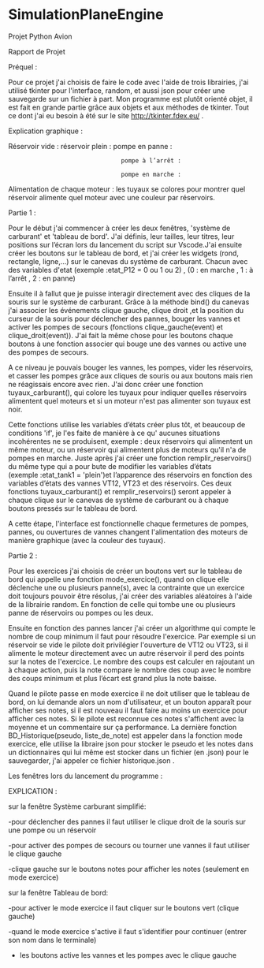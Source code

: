 # SimulationPlaneEngine
Projet Python Avion 

Rapport de Projet


Préquel :

Pour ce projet j'ai choisis de faire le code avec l'aide de trois librairies, j'ai utilisé tkinter pour l'interface, random, et aussi json pour créer une sauvegarde sur un fichier à part. Mon programme est plutôt orienté objet, il est fait en grande partie grâce aux objets et aux méthodes de tkinter. 
Tout ce dont j'ai eu besoin à été sur le site http://tkinter.fdex.eu/ .

Explication graphique :

Réservoir vide :                     réservoir plein :                  pompe en panne :

									pompe à l’arrêt :

									pompe en marche :
Alimentation de chaque moteur : les tuyaux se colores pour montrer
 quel réservoir alimente quel moteur avec  une couleur par réservoirs.

Partie 1 :

Pour le début j'ai commencer à créer les deux fenêtres,  'système de carburant' et 'tableau de bord'. J'ai définis, leur tailles, leur titres, leur positions sur l’écran lors du lancement du script sur Vscode.J'ai ensuite créer les boutons sur le tableau de bord, et j'ai créer les widgets (rond, rectangle, ligne,...) sur le canevas du système de carburant. Chacun avec des variables d'etat (exemple :etat_P12 = 0 ou 1 ou 2) , (0 : en marche , 1 : à l’arrêt ,  2 : en panne)

Ensuite il à fallut que je puisse interagir directement avec des cliques de la souris sur le système de carburant. Grâce à la méthode bind() du canevas j'ai associer les événements clique gauche, clique droit ,et la position du curseur de la souris pour déclencher des pannes, bouger les vannes et activer les pompes de secours (fonctions clique_gauche(event) et clique_droit(event)).  J'ai fait la même chose pour les boutons chaque boutons à une fonction associer qui bouge une des vannes ou active une des pompes de secours. 

A ce niveau je pouvais bouger les vannes, les pompes, vider les réservoirs, et casser les pompes grâce aux cliques de souris ou aux boutons mais rien ne réagissais encore avec rien. J'ai donc créer une fonction tuyaux_carburant(), qui colore les tuyaux pour indiquer quelles réservoirs alimentent quel moteurs et si un moteur n'est pas alimenter son tuyaux est noir. 

Cette fonctions utilise les variables d’états créer plus tôt, et beaucoup de conditions 'if',  je l'es faite de manière à ce qu' aucunes situations incohérentes ne se produisent,
exemple : deux réservoirs qui alimentent un même moteur, ou un réservoir qui alimentent plus de moteurs qu'il n'a de pompes en marche.
Juste après j'ai créer une fonction remplir_reservoirs() du même type qui a pour bute de modifier les variables d’états (exemple :etat_tank1 = 'plein')et l’apparence des réservoirs en fonction des variables d’états des vannes VT12, VT23 et des réservoirs. 
Ces deux fonctions tuyaux_carburant() et remplir_reservoirs() seront appeler à chaque clique sur le canevas de système de carburant ou à chaque boutons pressés sur le tableau de bord. 

A cette étape, l'interface est fonctionnelle chaque fermetures de pompes, pannes, ou ouvertures de vannes changent l'alimentation des moteurs de manière graphique (avec la couleur des tuyaux).

Partie 2 :
 
Pour les exercices j'ai choisis de créer un boutons vert sur le tableau de bord qui appelle une fonction mode_exercice(), quand on clique elle déclenche une ou plusieurs panne(s), avec la contrainte que un exercice doit toujours pouvoir être résolus, j'ai créer des variables aléatoires à l'aide de la librairie random. En fonction de celle qui tombe une ou plusieurs panne de réservoirs ou pompes ou les deux.

Ensuite en fonction des pannes lancer j'ai créer un algorithme qui compte le nombre de coup minimum il faut pour résoudre l'exercice. Par exemple si un réservoir se vide le pilote doit privilégier l'ouverture de VT12 ou VT23, si il alimente le moteur directement avec un autre réservoir il perd des points sur la notes de l'exercice. Le nombre des coups est calculer en rajoutant un à chaque action, puis la note compare le nombre des coup avec le nombre des coups minimum et plus l’écart est grand plus la note baisse.

Quand le pilote passe en mode exercice il ne doit utiliser que le tableau de bord, on lui demande alors un nom d'utilisateur, et un bouton apparaît pour afficher ses notes, si il est nouveau il faut faire au moins un exercice pour afficher ces notes. Si le pilote est reconnue ces notes s'affichent avec la moyenne et un commentaire sur ça performance. 
La dernière fonction BD_Historique(pseudo, liste_de_note) est appeler dans la fonction mode exercice, elle utilise la libraire json pour stocker le pseudo et les notes dans un dictionnaires qui lui même est stocker dans un fichier (en .json) pour le sauvegarder, j'ai appeler ce fichier historique.json .

Les fenêtres lors du lancement du programme : 


EXPLICATION :

sur la fenêtre Système carburant simplifié:

-pour déclencher des pannes il faut utiliser le clique droit de la souris sur une pompe ou un réservoir

-pour activer des pompes de secours ou tourner une vannes il faut utiliser le clique gauche 

-clique gauche sur le boutons notes pour afficher les notes (seulement en mode exercice)

sur la fenêtre Tableau de bord:

-pour activer le mode exercice il faut cliquer sur le boutons vert (clique gauche)

-quand le mode exercice s'active il faut s'identifier pour continuer (entrer son nom dans le terminale)

- les boutons active les vannes et les pompes avec le clique gauche
